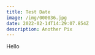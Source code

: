 ```yaml
---
title: Test Date
image: /img/000036.jpg
date: 2022-02-14T14:29:07.854Z
description: Another Pix
---
```

Hello